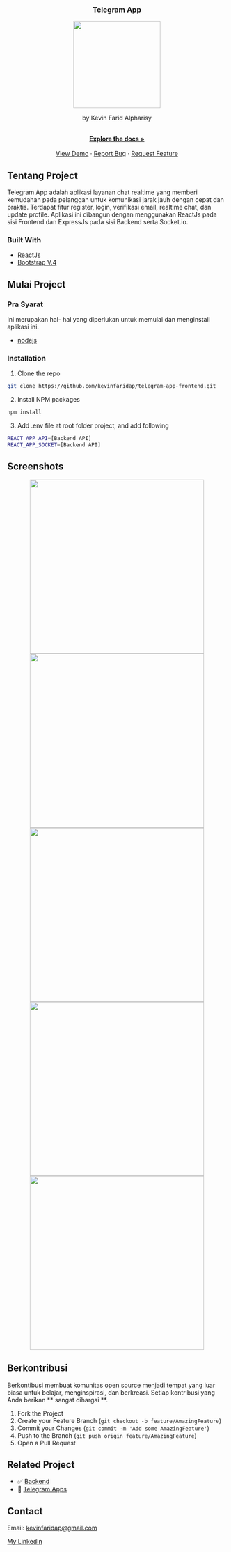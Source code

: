 <p align="center">

  <h3 align="center">Telegram App</h3>
  <p align="center">
   <image align="center" width="200" src='https://user-images.githubusercontent.com/74039235/119268981-91241080-bc1f-11eb-8c7d-f5f0b8135566.png' /> 
  </p>
  <p align="center">
   by Kevin Farid Alpharisy
  </p>
 
  <p align="center">
    <br />
    <a href="https://github.com/kevinfaridap/telegram-app-frontend"><strong>Explore the docs »</strong></a>
    <br />
    <br />
    <a href="https://mytelegram-app.netlify.app/">View Demo</a>
    ·
    <a href="https://github.com/kevinfaridap/telegram-app-frontend/issues">Report Bug</a>
    ·
    <a href="https://github.com/kevinfaridap/telegram-app-frontend/issues">Request Feature</a>
  </p>
</p>



<!-- ABOUT THE PROJECT -->
## Tentang Project


Telegram App adalah aplikasi layanan chat realtime yang memberi kemudahan pada pelanggan untuk komunikasi jarak jauh dengan cepat dan praktis. Terdapat fitur register, login, verifikasi email, realtime chat, dan update profile. Aplikasi ini dibangun dengan menggunakan ReactJs pada sisi Frontend dan ExpressJs pada sisi Backend serta Socket.io.



### Built With

* [ReactJs](https://reactjs.org/)
* [Bootstrap V.4](https://getbootstrap.com/)



<!-- GETTING STARTED -->
## Mulai Project

### Pra Syarat

Ini merupakan hal- hal yang diperlukan untuk memulai dan menginstall aplikasi ini.

* [nodejs](https://nodejs.org/en/download/)


### Installation

1. Clone the repo
```sh
git clone https://github.com/kevinfaridap/telegram-app-frontend.git
```
2. Install NPM packages
```sh
npm install
```
3. Add .env file at root folder project, and add following
```sh
REACT_APP_API=[Backend API]
REACT_APP_SOCKET=[Backend API]
```


<!-- ROADMAP -->
## Screenshots

<p align='center'>
  <span>
      <image width="400" src='https://user-images.githubusercontent.com/74039235/119268661-1c9ca200-bc1e-11eb-8fd0-a437c004f636.jpg' />
      <image width="400" src='https://user-images.githubusercontent.com/74039235/119268658-1ad2de80-bc1e-11eb-81e0-2cbdfc749336.jpg' />
      <image width="400" src='https://user-images.githubusercontent.com/74039235/119268709-65ecf180-bc1e-11eb-8463-595867dd00d1.png' />
      <image width="400" src='https://user-images.githubusercontent.com/74039235/119268717-6c7b6900-bc1e-11eb-84d3-4b0039778351.png' />
      <image width="400" src='https://user-images.githubusercontent.com/74039235/119268726-71401d00-bc1e-11eb-8c3f-bbd73d8c87b7.png' />
     

   
<!-- CONTRIBUTING -->
## Berkontribusi

Berkontibusi membuat komunitas open source menjadi tempat yang luar biasa untuk belajar, menginspirasi, dan berkreasi. Setiap kontribusi yang Anda berikan ** sangat dihargai **.

1. Fork the Project
2. Create your Feature Branch (`git checkout -b feature/AmazingFeature`)
3. Commit your Changes (`git commit -m 'Add some AmazingFeature'`)
4. Push to the Branch (`git push origin feature/AmazingFeature`)
5. Open a Pull Request
   

## Related Project
- :white_check_mark: [Backend](https://github.com/kevinfaridap/telegram-app-backend)
- :rocket: [Telegram Apps](https://mytelegram-app.netlify.app/)
  
   

<!-- CONTACT -->
## Contact

Email: kevinfaridap@gmail.com

[My LinkedIn](https://linkedin.com/in/kevin-farid-alpharisy/)
